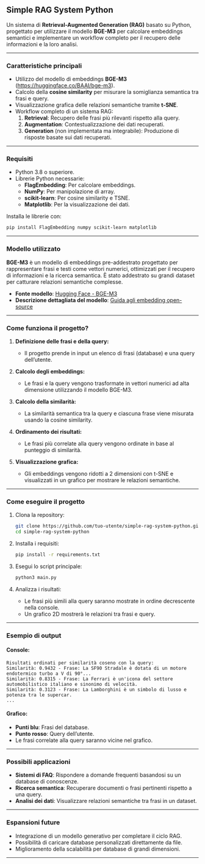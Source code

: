 
## **Simple RAG System Python**
Un sistema di **Retrieval-Augmented Generation (RAG)** basato su Python, progettato per utilizzare il modello **BGE-M3** per calcolare embeddings semantici e implementare un workflow completo per il recupero delle informazioni e la loro analisi.

---

### **Caratteristiche principali**
- Utilizzo del modello di embeddings **BGE-M3** (https://huggingface.co/BAAI/bge-m3).
- Calcolo della **cosine similarity** per misurare la somiglianza semantica tra frasi e query.
- Visualizzazione grafica delle relazioni semantiche tramite **t-SNE**.
- Workflow completo di un sistema RAG:
  1. **Retrieval**: Recupero delle frasi più rilevanti rispetto alla query.
  2. **Augmentation**: Contestualizzazione dei dati recuperati.
  3. **Generation** (non implementata ma integrabile): Produzione di risposte basate sui dati recuperati.

---

### **Requisiti**
- Python 3.8 o superiore.
- Librerie Python necessarie:
  - **FlagEmbedding**: Per calcolare embeddings.
  - **NumPy**: Per manipolazione di array.
  - **scikit-learn**: Per cosine similarity e TSNE.
  - **Matplotlib**: Per la visualizzazione dei dati.

Installa le librerie con:
```bash
pip install FlagEmbedding numpy scikit-learn matplotlib
```

---

### **Modello utilizzato**
**BGE-M3** è un modello di embeddings pre-addestrato progettato per rappresentare frasi e testi come vettori numerici, ottimizzati per il recupero di informazioni e la ricerca semantica. È stato addestrato su grandi dataset per catturare relazioni semantiche complesse.

- **Fonte modello**: [Hugging Face - BGE-M3](https://huggingface.co/BAAI/bge-m3)
- **Descrizione dettagliata del modello**: [Guida agli embedding open-source](https://bentoml.com/blog/a-guide-to-open-source-embedding-models)

---

### **Come funziona il progetto?**

1. **Definizione delle frasi e della query:**
   - Il progetto prende in input un elenco di frasi (database) e una query dell’utente.

2. **Calcolo degli embeddings:**
   - Le frasi e la query vengono trasformate in vettori numerici ad alta dimensione utilizzando il modello BGE-M3.

3. **Calcolo della similarità:**
   - La similarità semantica tra la query e ciascuna frase viene misurata usando la cosine similarity.

4. **Ordinamento dei risultati:**
   - Le frasi più correlate alla query vengono ordinate in base al punteggio di similarità.

5. **Visualizzazione grafica:**
   - Gli embeddings vengono ridotti a 2 dimensioni con t-SNE e visualizzati in un grafico per mostrare le relazioni semantiche.

---

### **Come eseguire il progetto**

1. Clona la repository:
   ```bash
   git clone https://github.com/tuo-utente/simple-rag-system-python.git
   cd simple-rag-system-python
   ```

2. Installa i requisiti:
   ```bash
   pip install -r requirements.txt
   ```

3. Esegui lo script principale:
   ```bash
   python3 main.py
   ```

4. Analizza i risultati:
   - Le frasi più simili alla query saranno mostrate in ordine decrescente nella console.
   - Un grafico 2D mostrerà le relazioni tra frasi e query.

---

### **Esempio di output**
#### **Console:**
```
Risultati ordinati per similarità coseno con la query:
Similarità: 0.9432 - Frase: La SF90 Stradale è dotata di un motore endotermico turbo a V di 90°...
Similarità: 0.8315 - Frase: La Ferrari è un'icona del settore automobilistico italiano e sinonimo di velocità.
Similarità: 0.3123 - Frase: La Lamborghini è un simbolo di lusso e potenza tra le supercar.
...
```

#### **Grafico:**
- **Punti blu**: Frasi del database.
- **Punto rosso**: Query dell’utente.
- Le frasi correlate alla query saranno vicine nel grafico.

---

### **Possibili applicazioni**
- **Sistemi di FAQ**: Rispondere a domande frequenti basandosi su un database di conoscenze.
- **Ricerca semantica**: Recuperare documenti o frasi pertinenti rispetto a una query.
- **Analisi dei dati**: Visualizzare relazioni semantiche tra frasi in un dataset.

---

### **Espansioni future**
- Integrazione di un modello generativo per completare il ciclo RAG.
- Possibilità di caricare database personalizzati direttamente da file.
- Miglioramento della scalabilità per database di grandi dimensioni.

---

